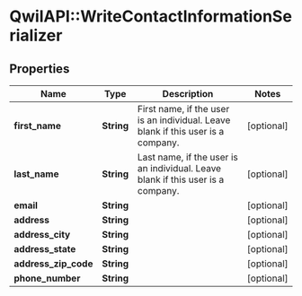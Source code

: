 # QwilAPI::WriteContactInformationSerializer

## Properties
Name | Type | Description | Notes
------------ | ------------- | ------------- | -------------
**first_name** | **String** | First name, if the user is an individual. Leave blank if this user is a company. | [optional] 
**last_name** | **String** | Last name, if the user is an individual. Leave blank if this user is a company. | [optional] 
**email** | **String** |  | [optional] 
**address** | **String** |  | [optional] 
**address_city** | **String** |  | [optional] 
**address_state** | **String** |  | [optional] 
**address_zip_code** | **String** |  | [optional] 
**phone_number** | **String** |  | [optional] 


